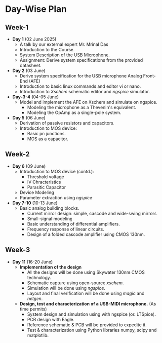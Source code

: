# Day-Wise Plan

## Week-1

- **Day 1** (02 June 2025)
  - A talk by our external expert Mr. Mrinal Das
  - Introduction to the Course.
  - System Description of the USB Microphone.
  - Assignment: Derive system specifications from the provided datasheet.
- **Day 2** (03 June)
  - Derive system specification for the USB microphone Analog Front-End (AFE)
  - Introduction to basic linux commands and editor vi or nano.
  - Introduction to _Xschem_ schematic editor and _ngspice_ simulator.
- **Day-3-4** (04-05 June)
  - Model and implement the AFE on Xschem and simulate on ngspice.
    - Modeling the microphone as a Thevenin's equivalent.
    - Modeling the OpAmp as a single-pole system.
- **Day 5** (06 June)
  - Derivation of passive resistors and capacitors.
  - Introduction to MOS device:
    - Basic pn junctions.
    - MOS as a capacitor.
   
## Week-2

- **Day 6** (09 June)
  - Introduction to MOS device (contd.):
    - Threshold voltage
    - IV Chracteristics
    - Parasitic Capacitor
  - Device Modeling
  - Parameter extraction using _ngspice_
- **Day 7-10** (10-13 June)
  - Basic analog building blocks.
    - Current mirror design: simple, cascode and wide-swing mirrors
    - Small-signal modeling
    - Basic understanding of differential amplifiers.
    - Frequency response of linear circuits.
    - Design of a folded cascode amplifier using CMOS 130nm.

## Week-3

- **Day 11** (16-20 June)
  - **Implementation of the design**
    - All the designs will be done using Skywater 130nm CMOS technology.
    - Schematic capture using open-source _xschem_.
    - Simulation will be done using _ngspice_.
    - Layout and final verification will be done using _magic_ and _netgen_.
  - **Design, test and characterization of a USB-MIDI microphone.** (As time permits)
    - System design and simulation using  with ngspice (or. LTSpice).
    - PCB design with Eagle.
    - Reference schematic & PCB will be provided to expedite it.
    - Test & characterization using Python libraries numpy, scipy and matplotlib.

  
